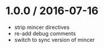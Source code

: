 
1.0.0 / 2016-07-16
==================

 * strip mincer directives
 * re-add debug comments
 * switch to sync version of mincer
